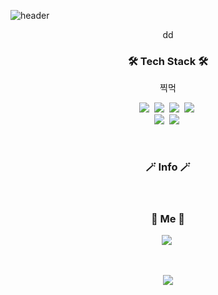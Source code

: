![header](https://capsule-render.vercel.app/api?type=soft&color=auto&height=150&section=header&text=YeongJin&fontSize=70&animation=twinkling)

<p align="center"> dd </p>

<h3 align="center">🛠 Tech Stack 🛠</h3>

<p align="center"> 찍먹</p>

<p align="center">
  <img src="https://img.shields.io/badge/Python-3766AB?style=flat-square&logo=Python&logoColor=white"/></a>&nbsp 
  <img src="https://img.shields.io/badge/Java-007396?style=flat-square&logo=Java&logoColor=white"/></a>&nbsp 
  <img src="https://img.shields.io/badge/Javascript-ffb13b?style=flat-square&logo=javascript&logoColor=white"/></a>&nbsp 
  <img src="https://img.shields.io/badge/css-1572B6?style=flat-square&logo=css3&logoColor=white"/></a>&nbsp 
  <br>
  <img src="https://img.shields.io/badge/SpringBoot-6DB33F?style=flat-square&logo=Spring&logoColor=white"/></a>&nbsp  
  <img src="https://img.shields.io/badge/Mysql-E6B91E?style=flat-square&logo=MySql&logoColor=white"/></a>&nbsp 
</p>

<br>

<h3 align="center">🪄 Info 🪄</h3>

<div align="center" style="text-align:center">
  

  
</div>
  
<br>


<h3 align="center"> 🧸 Me 🧸 </h3>
<p align="center">
   <a href="https://www.instagram.com/0.0_dean/"><img src="https://img.shields.io/badge/Instagram-E4405F?style=flat-square&logo=Instagram&logoColor=white&link=https://www.instagram.com/0.0_dean/"/></a>&nbsp
</p>
<br>


<p align="center">
<a href="https://hits.seeyoufarm.com"><img src="https://hits.seeyoufarm.com/api/count/incr/badge.svg?url=https%3A%2F%2Fgithub.com%2Fdudwls311%2Fdudwls311%2Fhit-counter&count_bg=%2379C83D&title_bg=%23555555&icon=&icon_color=%23E7E7E7&title=hits&edge_flat=false"/></a>
</p>


